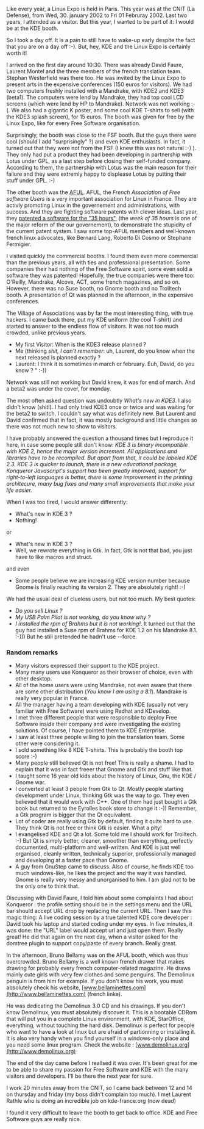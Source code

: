 Like every year, a Linux Expo is held in Paris. This year was at the
CNIT (La Defense), from Wed, 30. january 2002 to Fri 01 Februray 2002.
Last two years, I attended as a visitor. But this year, I wanted to be
part of it: I would be at the KDE booth.

So I took a day off. It is a pain to still have to wake-up early despite
the fact that you are on a day off :-). But, hey, KDE and the Linux Expo
is certainly worth it!

I arrived on the first day around 10:30. There was already David Faure,
Laurent Montel and the three members of the french translation team.
Stephan Westerfield was there too. He was invited by the Linux Expo to
present arts in the expensive conferences (150 euros for visitors). We
had two computers freshly installed with a Mandrake, with KDE2 and KDE3
(beta1). The computers were lend by Mandrake, they had top cool LCD
screens (which were lend by HP to Mandrake). Network was not working
:-(. We also had a gigantic K poster, and some cool KDE T-shirts to sell
(with the KDE3 splash screen), for 15 euros. The booth was given for
free by the Linux Expo, like for every Free Software organisation.

Surprisingly, the booth was close to the FSF booth. But the guys there
were cool (should I add "surprisingly" ?) and even KDE enthusiasts. In
fact, it turned out that they were not from the FSF (I knew this was not
natural :-) ). They only had put a product they had been developing in
partnership with Lotus under GPL, as a last step before closing their
self-funded company. According to them, the partnership with Lotus was
the main reason for their failure and they were extremly happy to
displease Lotus by putting their stuff under GPL. :-)

The other booth was the [AFUL](http://www.aful.org). AFUL, the *French
Association of Free software Users* is a very important association for
Linux in France. They are activly promoting Linux in the governement and
administrations, with success. And they are fighting software patents
with clever ideas. Last year, they [patented a software for the "35 hours"](http://aful.org/presse/pr-35h.html), (the *week of 35 hours* is
one of the major reform of the our governement), to demonstrate the
stupidity of the current patent system. I saw some top-AFUL members and
well-known french linux advocates, like Bernard Lang, Roberto Di Cosmo
or Stephane Fermigier.

I visited quickly the commercial booths. I found them even more
commercial than the previous years, all with ties and professional
presentation. Some companies their had nothing of the Free Software
spirit, some even sold a software they was patented! Hopefully, the true
companies were there too: O'Reilly, Mandrake, Alcove, ACT, some french
magazines, and so on. However, there was no Suse booth, no Gnome booth
and no Trolltech booth. A presentation of Qt was planned in the
afternoon, in the expensive conferences.

The Village of Associations was by far the most interesting thing, with
true hackers. I came back there, put my KDE uniform (the cool T-shirt)
and started to answer to the endless flow of visitors. It was not too
much crowded, unlike previous years.

-   My first Visitor: When is the KDE3 release planned ?
-   Me (thinking *shit, I can't remember*: uh, Laurent, do you know when
    the next released is planned exactly ?
-   Laurent: I think it is sometimes in march or february. Euh, David,
    do you know ? " :-))

Network was still not working but David knew, it was for end of march.
And a beta2 was under the cover, for monday.

The most often asked question was undoubtly *What's new in KDE3*. I also
didn't know (shit!). I had only tried KDE3 once or twice and was waiting
for the beta2 to switch. I couldn't say what was definitely new. But
Laurent and David confirmed that in fact, it was mostly background and
little changes so there was not much new to show to visitors.

I have probably answered the question a thousand times but I reproduce
it here, in case some people still don't know: *KDE 3 is binary
incompatible with KDE 2, hence the major version increment. All
applications and libraries have to be recompiled. But apart from that,
it could be labeled KDE 2.3. KDE 3 is quicker to launch, there is a new
educational package, Konqueror Javascript's support has been greatly
improved, support for right-to-left languages is better, there is some
improvement in the printing architecure, many bug fixes and many small
improvements that make your life easier.*

When I was too tired, I would answer differently:

-   What's new in KDE 3 ?
-   Nothing!

or

-   What's new in KDE 3 ?
-   Well, we rewrote everything in Gtk. In fact, Gtk is not that bad,
    you just have to like macros and struct.

and even

-   Some people believe we are increasing KDE version number because
    Gnome is finally reaching its version 2. They are absolutely right!
    :-)

We had the usual deal of clueless users, but not too much. My best
quotes:

-   *Do you sell Linux ?*
-   *My USB Palm Pilot is not working, do you know why ?*
-   *I installed the rpm of Brahms but it is not working!*. It turned
    out that the guy had installed a Suse rpm of Brahms for KDE 1.2 on
    his Mandrake 8.1. :-))) But he still pretended he hadn't use
    --force.

### Random remarks

-   Many visitors expressed their support to the KDE project.
-   Many many users use Konqueror as their browser of choice, even with
    other desktop.
-   All of the home users were using Mandrake, not even aware that there
    are some other distribution (*You know I am using a 8.1*). Mandrake
    is really very popular in France.
-   All the manager having a team developing with KDE (usually not very
    familiar with Free Software) were using Redhat and KDevelop.
-   I met three different people that were responsible to deploy Free
    Software inside their company and were investigating the existing
    solutions. Of course, I have pointed them to KDE Enterprise.
-   I saw at least three people willing to join the translation team.
    Some other were considering it.
-   I sold something like 8 KDE T-shirts. This is probably the booth top
    score :-)
-   Many people still believed Qt is not free! This is really a shame. I
    had to explain that it was in fact freeer that Gnome and Gtk and
    stuff like that.
-   I taught some 16 year old kids about the history of Linux, Gnu, the
    KDE / Gnome war.
-   I converted at least 3 people from Gtk to Qt. Mostly people starting
    development under Linux, thinking Gtk was the way to go. They even
    believed that it would work with C++. One of them had just bought a
    Gtk book but returned to the Eyrolles book store to change it :-))
    Remember, a Gtk program is bigger that the Qt equivalent.
-   Lot of coder are really using Gtk by default, finding it quite hard
    to use. They think Qt is not free or think Gtk is easier. What a
    pity!
-   I evangelised KDE and Qt a lot. Some told me I should work for
    Trolltech. :-) But Qt is simply better, cleaner, smoother than
    everything, perfectly documented, multi-platform and well-written.
    And KDE is just well organised, cleanly written, technically
    superior, professionally managed and developing at a faster pace
    than Gnome.
-   A guy from GnuStep came to discuss. Also of course, he finds KDE too
    much windows-like, he likes the project and the way it was handled.
    Gnome is really very messy and unorganised to him. I am glad not to
    be the only one to think that.

Discussing with David Faure, I told him about some complaints I had
about Konqueror : the profile setting should be in the settings menu and
the URL bar should accept URL drop by replacing the current URL. Then I
saw this magic thing: A live coding session by a true talented KDE core
developer : David took his laptop and started coding under my eyes. In
five minutes, it was done: the "URL" label would accept url and just
open them. Really great! He did that again on the next day, when a
visitor asked for the domtree plugin to support copy/paste of every
branch. Really great.

In the afternoon, Bruno Bellamy was on the AFUL booth, which was thus
overcrowded. Bruno Bellamy is a well known french drawer that makes
drawing for probably every french computer-related magazine. He draws
mainly cute girls with very few clothes and some penguins. The Demolinux
penguin is from him for example. If you don't know his work, you must
absolutely check his website,
[www.bellaminettes.com](http://www.bellaminettes.com) (french linke).

He was dedicating the Demolinux 3.0 CD and his drawings. If you don't
know Demolinux, you must absolutely discover it. This is a bootable
CDRom that will put you in a complete Linux environment, with KDE,
StarOffice, everything, without touching the hard disk. Demolinux is
perfect for people who want to have a look at linux but are afraid of
partionning or installing it. It is also very handy when you find
yourself in a windows-only place and you need some linux program. Check
the website : [www.demolinux.org](http://www.demolinux.org)

The end of the day came before I realised it was over. It's been great
for me to be able to share my passion for Free Software and KDE with the
many visitors and developers. I'll be there the next year for sure.

I work 20 minutes away from the CNIT, so I came back between 12 and 14
on thursday and friday (my boss didn't complain too much). I met Laurent
Rathle who is doing an incredible job on kde-france.org (now dead)

I found it very difficult to leave the booth to get back to office. KDE
and Free Software guys are really nice.
